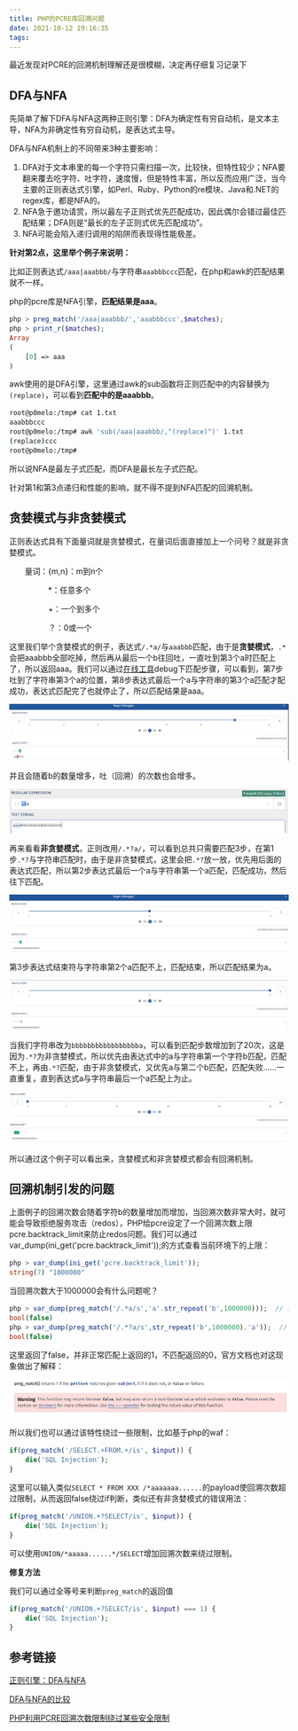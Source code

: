 ```yaml
---
title: PHP的PCRE库回溯问题
date: 2021-10-12 19:16:35
tags:
---
```


最近发现对PCRE的回溯机制理解还是很模糊，决定再仔细复习记录下

## DFA与NFA

先简单了解下DFA与NFA这两种正则引擎：DFA为确定性有穷自动机，是文本主导，NFA为非确定性有穷自动机，是表达式主导。

DFA与NFA机制上的不同带来3种主要影响：

1. DFA对于文本串里的每一个字符只需扫描一次，比较快，但特性较少；NFA要翻来覆去吃字符、吐字符，速度慢，但是特性丰富，所以反而应用广泛，当今主要的正则表达式引擎，如Perl、Ruby、Python的re模块、Java和.NET的regex库，都是NFA的。
2. NFA急于邀功请赏，所以最左子正则式优先匹配成功，因此偶尔会错过最佳匹配结果；DFA则是“最长的左子正则式优先匹配成功”。
3. NFA可能会陷入递归调用的陷阱而表现得性能极差。

**针对第2点，这里举个例子来说明：**

比如正则表达式`/aaa|aaabbb/`与字符串`aaabbbccc`匹配，在php和awk的匹配结果就不一样。

php的pcre库是NFA引擎，**匹配结果是aaa**。

```php
php > preg_match('/aaa|aaabbb/','aaabbbccc',$matches);
php > print_r($matches);
Array
(
    [0] => aaa
)
```

awk使用的是DFA引擎，这里通过awk的sub函数将正则匹配中的内容替换为`(replace)`，可以看到**匹配中的是aaabbb**。

```sh
root@p0melo:/tmp# cat 1.txt
aaabbbccc
root@p0melo:/tmp# awk 'sub(/aaa|aaabbb/,"(replace)")' 1.txt
(replace)ccc
root@p0melo:/tmp#
```

所以说NFA是最左子式匹配，而DFA是最长左子式匹配。

针对第1和第3点递归和性能的影响，就不得不提到NFA匹配的回溯机制。

## 贪婪模式与非贪婪模式

正则表达式具有下面量词就是贪婪模式，在量词后面直接加上一个问号？就是非贪婪模式。

　　量词：{m,n}：m到n个

　　　　　*：任意多个

　　　　　+：一个到多个

　　　　　？：0或一个

这里我们举个贪婪模式的例子，表达式`/.*a/`与`aaabbb`匹配，由于是**贪婪模式**，`.*`会把aaabbb全部吃掉，然后再从最后一个b往回吐，一直吐到第3个a时匹配上了，所以返回aaa。我们可以通过[在线工具](https://regex101.com/debugger)debug下匹配步骤，可以看到，第7步吐到了字符串第3个a的位置，第8步表达式最后一个a与字符串的第3个a匹配才配成功，表达式匹配完了也就停止了，所以匹配结果是aaa。

![image-20211012163831932](PHP的PCRE库贪婪回溯问题/image-20211012163831932.png)

并且会随着b的数量增多，吐（回溯）的次数也会增多。

![image-20211012164041139](PHP的PCRE库贪婪回溯问题/image-20211012164041139.png)

再来看看**非贪婪模式**，正则改用`/.*?a/`，可以看到总共只需要匹配3步，在第1步`.*?`与字符串匹配时，由于是非贪婪模式，这里会把`.*?`放一放，优先用后面的表达式匹配，所以第2步表达式最后一个a与字符串第一个a匹配，匹配成功，然后往下匹配。

![image-20211012164947050](PHP的PCRE库贪婪回溯问题/image-20211012164947050.png)

第3步表达式结束符与字符串第2个a匹配不上，匹配结束，所以匹配结果为a。

![image-20211012170512722](PHP的PCRE库贪婪回溯问题/image-20211012170512722.png)

当我们字符串改为`bbbbbbbbbbbbbbbbba`，可以看到匹配步数增加到了20次，这是因为`.*?`为非贪婪模式，所以优先由表达式中的a与字符串第一个字符b匹配，匹配不上，再由`.*?`匹配，由于非贪婪模式，又优先a与第二个b匹配，匹配失败......一直重复，直到表达式a与字符串最后一个a匹配上为止。

![image-20211013103334726](PHP的PCRE库贪婪回溯问题/image-20211013103334726.png)

所以通过这个例子可以看出来，贪婪模式和非贪婪模式都会有回溯机制。

## 回溯机制引发的问题

上面例子的回溯次数会随着字符b的数量增加而增加，当回溯次数非常大时，就可能会导致拒绝服务攻击（redos），PHP给pcre设定了一个回溯次数上限pcre.backtrack_limit来防止redos问题。我们可以通过var_dump(ini_get('pcre.backtrack_limit'));的方式查看当前环境下的上限：

```php
php > var_dump(ini_get('pcre.backtrack_limit'));
string(7) "1000000"
```

当回溯次数大于1000000会有什么问题呢？

```php
php > var_dump(preg_match('/.*a/s','a'.str_repeat('b',1000000)));  // 贪婪模式
bool(false)
php > var_dump(preg_match('/.*?a/s',str_repeat('b',1000000).'a'));  // 非贪婪模式
bool(false)
```

这里返回了false，并非正常匹配上返回的1，不匹配返回的0，官方文档也对这现象做出了解释：

![image-20211013100741170](PHP的PCRE库贪婪回溯问题/image-20211013100741170.png)

所以我们也可以通过该特性绕过一些限制，比如基于php的waf：

```php
if(preg_match('/SELECT.+FROM.+/is', $input)) {
    die('SQL Injection');
}
```

这里可以输入类似`SELECT * FROM XXX /*aaaaaaa......`的payload使回溯次数超过限制，从而返回false绕过if判断，类似还有非贪婪模式的错误用法：

```php
if(preg_match('/UNION.+?SELECT/is', $input)) {
    die('SQL Injection');
}
```

 可以使用`UNION/*aaaaa......*/SELECT`增加回溯次数来绕过限制。

**修复方法**

我们可以通过全等号来判断`preg_match`的返回值

```php
if(preg_match('/UNION.+?SELECT/is', $input) === 1) {
    die('SQL Injection');
}
```

## 参考链接

[正则引擎：DFA与NFA](https://blog.csdn.net/liuxiao723846/article/details/83308081)

[DFA与NFA的比较](https://blog.csdn.net/zpflwy1314/article/details/82665254)

[PHP利用PCRE回溯次数限制绕过某些安全限制](https://www.leavesongs.com/PENETRATION/use-pcre-backtrack-limit-to-bypass-restrict.html)

